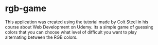 # rgb-game
This application was created using the tutorial made by Colt Steel in his course about Web Development on Udemy.
Its a simple game of guessing colors that you can choose what level of difficult you want to play alternating between the RGB colors.
